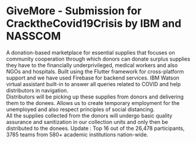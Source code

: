 # GiveMore - Submission for CracktheCovid19Crisis by IBM and NASSCOM

A donation-based marketplace for essential supplies that focuses on community cooperation through which donors can donate surplus supplies they have to the financially underprivileged, medical workers and also NGOs and hospitals. Built using the Flutter framework for cross-platform support and we have used Firebase for backend services. IBM Watson virtual assistant built-in to answer all queries related to COVID and help distributors in navigation.  
Distributors will be picking up these supplies from donors and delivering them to the donees. Allows us to create temporary employment for the unemployed and also respect principles of social distancing.  
All the supplies collected from the donors will undergo basic quality assurance and sanitization in our collection units and only then be distributed to the donees. 
Update : Top 16 out of the 26,478 participants, 3785 teams from 580+ academic institutions nation-wide.
